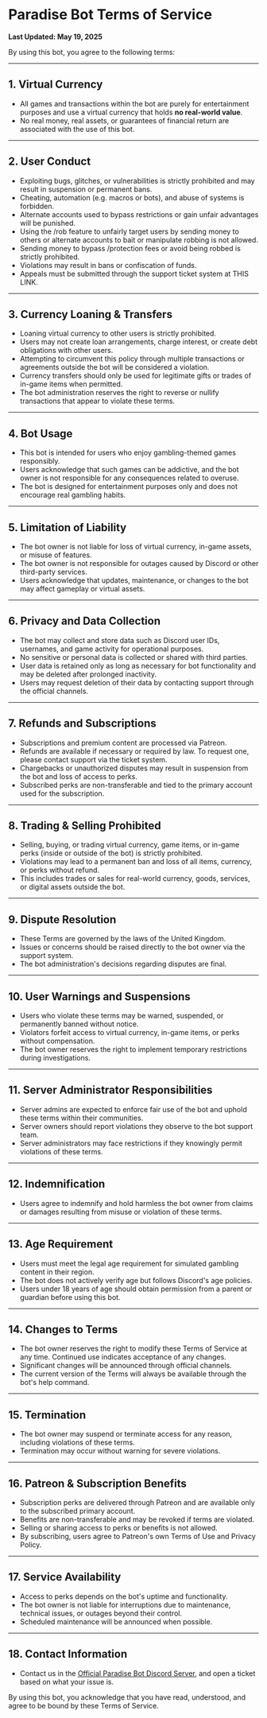 # Paradise Bot Terms of Service
**Last Updated: May 19, 2025**

By using this bot, you agree to the following terms:

---

## 1. Virtual Currency

- All games and transactions within the bot are purely for entertainment purposes and use a virtual currency that holds **no real-world value**.
- No real money, real assets, or guarantees of financial return are associated with the use of this bot.

---

## 2. User Conduct

- Exploiting bugs, glitches, or vulnerabilities is strictly prohibited and may result in suspension or permanent bans.
- Cheating, automation (e.g. macros or bots), and abuse of systems is forbidden.
- Alternate accounts used to bypass restrictions or gain unfair advantages will be punished.
- Using the /rob feature to unfairly target users by sending money to others or alternate accounts to bait or manipulate robbing is not allowed.
- Sending money to bypass /protection fees or avoid being robbed is strictly prohibited.
- Violations may result in bans or confiscation of funds.
- Appeals must be submitted through the support ticket system at THIS LINK.

---

## 3. Currency Loaning & Transfers

- Loaning virtual currency to other users is strictly prohibited.
- Users may not create loan arrangements, charge interest, or create debt obligations with other users.
- Attempting to circumvent this policy through multiple transactions or agreements outside the bot will be considered a violation.
- Currency transfers should only be used for legitimate gifts or trades of in-game items when permitted.
- The bot administration reserves the right to reverse or nullify transactions that appear to violate these terms.

---

## 4. Bot Usage

- This bot is intended for users who enjoy gambling-themed games responsibly.
- Users acknowledge that such games can be addictive, and the bot owner is not responsible for any consequences related to overuse.
- The bot is designed for entertainment purposes only and does not encourage real gambling habits.

---

## 5. Limitation of Liability

- The bot owner is not liable for loss of virtual currency, in-game assets, or misuse of features.
- The bot owner is not responsible for outages caused by Discord or other third-party services.
- Users acknowledge that updates, maintenance, or changes to the bot may affect gameplay or virtual assets.

---

## 6. Privacy and Data Collection

- The bot may collect and store data such as Discord user IDs, usernames, and game activity for operational purposes.
- No sensitive or personal data is collected or shared with third parties.
- User data is retained only as long as necessary for bot functionality and may be deleted after prolonged inactivity.
- Users may request deletion of their data by contacting support through the official channels.

---

## 7. Refunds and Subscriptions

- Subscriptions and premium content are processed via Patreon.
- Refunds are available if necessary or required by law. To request one, please contact support via the ticket system.
- Chargebacks or unauthorized disputes may result in suspension from the bot and loss of access to perks.
- Subscribed perks are non-transferable and tied to the primary account used for the subscription.

---

## 8. Trading & Selling Prohibited

- Selling, buying, or trading virtual currency, game items, or in-game perks (inside or outside of the bot) is strictly prohibited.
- Violations may lead to a permanent ban and loss of all items, currency, or perks without refund.
- This includes trades or sales for real-world currency, goods, services, or digital assets outside the bot.

---

## 9. Dispute Resolution

- These Terms are governed by the laws of the United Kingdom.
- Issues or concerns should be raised directly to the bot owner via the support system.
- The bot administration's decisions regarding disputes are final.

---

## 10. User Warnings and Suspensions

- Users who violate these terms may be warned, suspended, or permanently banned without notice.
- Violators forfeit access to virtual currency, in-game items, or perks without compensation.
- The bot owner reserves the right to implement temporary restrictions during investigations.

---

## 11. Server Administrator Responsibilities

- Server admins are expected to enforce fair use of the bot and uphold these terms within their communities.
- Server owners should report violations they observe to the bot support team.
- Server administrators may face restrictions if they knowingly permit violations of these terms.

---

## 12. Indemnification

- Users agree to indemnify and hold harmless the bot owner from claims or damages resulting from misuse or violation of these terms.

---

## 13. Age Requirement

- Users must meet the legal age requirement for simulated gambling content in their region.
- The bot does not actively verify age but follows Discord's age policies.
- Users under 18 years of age should obtain permission from a parent or guardian before using this bot.

---

## 14. Changes to Terms

- The bot owner reserves the right to modify these Terms of Service at any time. Continued use indicates acceptance of any changes.
- Significant changes will be announced through official channels.
- The current version of the Terms will always be available through the bot's help command.

---

## 15. Termination

- The bot owner may suspend or terminate access for any reason, including violations of these terms.
- Termination may occur without warning for severe violations.

---

## 16. Patreon & Subscription Benefits

- Subscription perks are delivered through Patreon and are available only to the subscribed primary account.
- Benefits are non-transferable and may be revoked if terms are violated.
- Selling or sharing access to perks or benefits is not allowed.
- By subscribing, users agree to Patreon's own Terms of Use and Privacy Policy.

---

## 17. Service Availability

- Access to perks depends on the bot's uptime and functionality.
- The bot owner is not liable for interruptions due to maintenance, technical issues, or outages beyond their control.
- Scheduled maintenance will be announced when possible.

---

## 18. Contact Information

- Contact us in the [Official Paradise Bot Discord Server](https://discord.gg/JX3zFYPY6b), and open a ticket based on what your issue is.

By using this bot, you acknowledge that you have read, understood, and agree to be bound by these Terms of Service.
